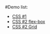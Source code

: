 #Demo list:
+ [CSS #1](css1/index.html)
+ [CSS #2 flex-box](css2/flex-box/index.html)
+ [CSS #2 Grid](css2/grid/index.html)
